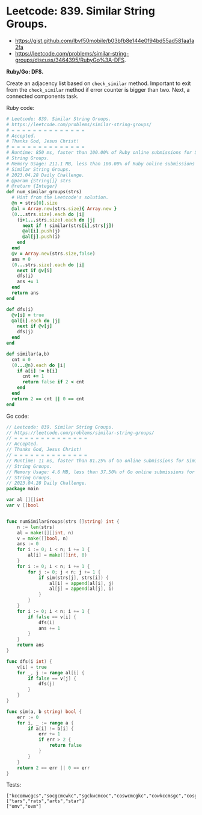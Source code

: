 # Leetcode: 839. Similar String Groups.

- https://gist.github.com/lbvf50mobile/b03bfb8e144e0f94bd55ad581aa1a2fa
- https://leetcode.com/problems/similar-string-groups/discuss/3464395/RubyGo%3A-DFS.

**Ruby/Go: DFS.**

Create an adjacency list based on `check_similar` method. Important to exit from
the `check_similar` method if error counter is bigger than two. Next, a
connected components task.

Ruby code:
```Ruby
# Leetcode: 839. Similar String Groups.
# https://leetcode.com/problems/similar-string-groups/
# = = = = = = = = = = = = = =
# Accepted.
# Thanks God, Jesus Christ!
# = = = = = = = = = = = = = =
# Runtime: 850 ms, faster than 100.00% of Ruby online submissions for Similar
# String Groups.
# Memory Usage: 211.1 MB, less than 100.00% of Ruby online submissions for
# Similar String Groups.
# 2023.04.28 Daily Challenge.
# @param {String[]} strs
# @return {Integer}
def num_similar_groups(strs)
  # Hint from the Leetcode's solution.
  @n = strs[0].size
  @al = Array.new(strs.size){ Array.new }
  (0...strs.size).each do |i|
    (i+1...strs.size).each do |j|
      next if ! similar(strs[i],strs[j])
      @al[i].push(j)
      @al[j].push(i)
    end
  end
  @v = Array.new(strs.size,false)
  ans = 0
  (0...strs.size).each do |i|
    next if @v[i]
    dfs(i)
    ans += 1
  end
  return ans 
end

def dfs(i)
  @v[i] = true
  @al[i].each do |j|
    next if @v[j]
    dfs(j)
  end
end

def similar(a,b)
  cnt = 0
  (0...@n).each do |i|
    if a[i] != b[i]
      cnt += 1
      return false if 2 < cnt
    end
  end
  return 2 == cnt || 0 == cnt
end
```

Go code:
```Go
// Leetcode: 839. Similar String Groups.
// https://leetcode.com/problems/similar-string-groups/
// = = = = = = = = = = = = = =
// Accepted.
// Thanks God, Jesus Christ!
// = = = = = = = = = = = = = =
// Runtime: 11 ms, faster than 81.25% of Go online submissions for Similar
// String Groups.
// Memory Usage: 4.6 MB, less than 37.50% of Go online submissions for Similar
// String Groups.
// 2023.04.28 Daily Challenge.
package main

var al [][]int
var v []bool


func numSimilarGroups(strs []string) int {
	n := len(strs)
	al = make([][]int, n)
	v = make([]bool, n)
	ans := 0
	for i := 0; i < n; i += 1 {
		al[i] = make([]int, 0)
	}
	for i := 0; i < n; i += 1 {
		for j := 0; j < n; j += 1 {
			if sim(strs[j], strs[i]) {
				al[i] = append(al[i], j)
				al[j] = append(al[j], i)
			}
		}
	}
	for i := 0; i < n; i += 1 {
		if false == v[i] {
			dfs(i)
			ans += 1
		}
	}
	return ans
}

func dfs(i int) {
	v[i] = true
	for _, j := range al[i] {
		if false == v[j] {
			dfs(j)
		}
	}
}

func sim(a, b string) bool {
	err := 0
	for i, _ := range a {
		if a[i] != b[i] {
			err += 1
			if err > 2 {
				return false
			}
		}
	}
	return 2 == err || 0 == err
}
```

Tests:
```
["kccomwcgcs","socgcmcwkc","sgckwcmcoc","coswcmcgkc","cowkccmsgc","cosgmccwkc","sgmkwcccoc","coswmccgkc","kowcccmsgc","kgcomwcccs"]
["tars","rats","arts","star"]
["omv","ovm"]
```
